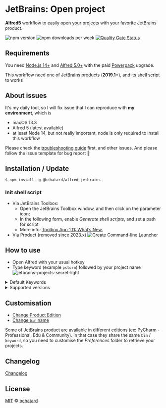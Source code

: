 # JetBrains: Open project

**Alfred5** workflow to easily open your projects with your favorite JetBrains product.

![npm version](https://img.shields.io/npm/v/@bchatard/alfred-jetbrains.svg?style=for-the-badge)
![npm downloads per week](https://img.shields.io/npm/dm/@bchatard/alfred-jetbrains.svg?style=for-the-badge)
[![Quality Gate Status](https://sonarcloud.io/api/project_badges/measure?project=bchatard_alfred-jetbrains&metric=alert_status)](https://sonarcloud.io/dashboard?id=bchatard_alfred-jetbrains)

## Requirements

You need [Node.js 14+](https://nodejs.org) and [Alfred 5.0+](https://www.alfredapp.com) with the paid [Powerpack](https://www.alfredapp.com/powerpack/) upgrade.

This workflow need one of JetBrains products (**2019.1+**), and its [shell script](#init-shell-script) to works

## About issues

It's my daily tool, so I will fix issue that I can reproduce with **my environment**, which is
* macOS 13.3
* Alfred 5 (latest available)
* at least Node 14, but not really important, node is only required to install this workflow

Please check the [troubleshooting guide](doc/troubleshooting.md) first, and other issues.
And please follow the issue template for bug report 🙏

## Installation / Update

```shell
$ npm install -g @bchatard/alfred-jetbrains
```

### Init shell script

- Via JetBrains Toolbox:
  - Open the JetBrains Toolbox window, and then click on the parameter icon;
  - In the following form, enable _Generate shell scripts_, and set a path for script
  - More info: [Toolbox App 1.11: What’s New.](https://blog.jetbrains.com/blog/2018/08/23/toolbox-app-1-11-whats-new/)
- Via Product (removed since 2023.x)
  ![Create Command-line Launcher](./doc/img/command_line_launcher.gif)

## How to use

- Open Alfred with your usual hotkey
- Type keyword (example `pstorm`) followed by your project name
  ![jetbrains-projects-secret-light](https://raw.githubusercontent.com/bchatard/alfred-jetbrains/master/doc/img/jetbrains-projects-secret-light.png)

<details>
<summary>Default Keywords</summary>

- Cross Products: `jb` (search projects on for all products)

- AndroidStudio: `studio`;
- AppCode: `appcode` (sunset by JetBrains, no more support on my side too);
- Aqua: `aqua`;
- CLion: `clion`;
- DataGrip: `datagrip`;
- DataSpell: `dataspell`;
- Fleet: `fleet`;
- GoLand: `goland`;
- IntelliJ Idea: `idea` (default to Community Edition, see [customisation to change this](#customisation));
- PhpStorm: `pstorm`;
- PyCharm: `pycharm` (default to Community Edition, see [customisation to change this](#customisation));
- Rider: `rider`;
- RubyMine: `rubymine`;
- WebStorm: `wstorm`;

</details>

<details>
<summary>Supported versions</summary>
I test with these products/versions:

- AndroidStudio: since 3.+;
- AppCode: since 2018.3;
- Aqua: since 2023.1;
- CLion: since 2018.3;
- DataGrip: since 2018.3;
- DataSpell: since 2023.1;
- Fleet: public preview;
- GoLand: since 2018.3;
- IntelliJ Idea: since 2018.3;
- PhpStorm: since 2018.3;
- PyCharm: since 2018.3;
- Rider: since 2018.3;
- RubyMine: since 2018.3;
- WebStorm: since 2018.3;

For other versions:

- Very old PhpStorm (and only PhpStorm), you can use my first workflow: [PhpStorm Alfred Workflow](https://github.com/bchatard/phpstorm-alfred-workflow)
- Prior to 2019, you can use my previous workflow: [JetBrains Alfred Workflow](https://github.com/bchatard/jetbrains-alfred-workflow)

</details>

## Customisation

- [Change Product Edition](doc/customisation/edition.md)
- [Change `bin` name](doc/customisation/bin.md)

Some of JetBrains product are available in different editions (ex: PyCharm - Professional, Edu & Community).
In that case they share the same `bin` / `keyword`, so you need to customise the _Preferences_ folder to retrieve your projects.


## Changelog

[Changelog](https://github.com/bchatard/alfred-jetbrains/releases)

## License

[MIT](LICENSE) © [bchatard](https://github.com/bchatard)
